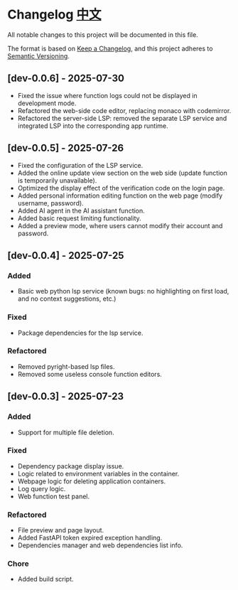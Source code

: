 # Changelog [中文](CHANGELOG.zh-CN.md)

All notable changes to this project will be documented in this file.

The format is based on [Keep a Changelog](https://keepachangelog.com/en/1.0.0/),
and this project adheres to [Semantic Versioning](https://semver.org/spec/v2.0.0.html).

## [dev-0.0.6] - 2025-07-30
- Fixed the issue where function logs could not be displayed in development mode.
- Refactored the web-side code editor, replacing monaco with codemirror.
- Refactored the server-side LSP: removed the separate LSP service and integrated LSP into the corresponding app runtime.

## [dev-0.0.5] - 2025-07-26
- Fixed the configuration of the LSP service.
- Added the online update view section on the web side (update function is temporarily unavailable).
- Optimized the display effect of the verification code on the login page.
- Added personal information editing function on the web page (modify username, password).
- Added AI agent in the AI assistant function.
- Added basic request limiting functionality.
- Added a preview mode, where users cannot modify their account and password.

## [dev-0.0.4] - 2025-07-25

### Added
- Basic web python lsp service (known bugs: no highlighting on first load, and no context suggestions, etc.)

### Fixed
- Package dependencies for the lsp service.

### Refactored
- Removed pyright-based lsp files.
- Removed some useless console function editors.

## [dev-0.0.3] - 2025-07-23

### Added
- Support for multiple file deletion.

### Fixed
- Dependency package display issue.
- Logic related to environment variables in the container.
- Webpage logic for deleting application containers.
- Log query logic.
- Web function test panel.

### Refactored
- File preview and page layout.
- Added FastAPI token expired exception handling.
- Dependencies manager and web dependencies list info.

### Chore
- Added build script.
